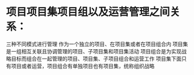 # 项目项目集项目组以及运营管理之间关系：

三种不同模式进行管理 作为一个独立的项目、在项目集或者在项目组合内
项目集是一组相互关联且协调管理的项目、子项目集和项目集活动
项目组合是为实现战略目标而组合在一起管理的项目、项目集、子项目组合和运营工作
项目集下面只有项目或者运营，项目组合有单独项目也有项目集，统称组织战略